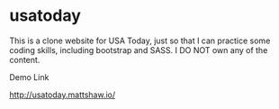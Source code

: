 # usatoday


This is a clone website for USA Today, just so that I can practice some coding skills, including bootstrap and SASS. I DO NOT own any of the content.

Demo Link

http://usatoday.mattshaw.io/
